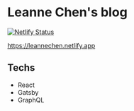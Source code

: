 # Leanne Chen's blog

[![Netlify Status](https://api.netlify.com/api/v1/badges/69c44cc3-9537-4216-950e-5825a91a911c/deploy-status)](https://app.netlify.com/sites/leannechen/deploys)

https://leannechen.netlify.app

## Techs
- React
- Gatsby
- GraphQL
